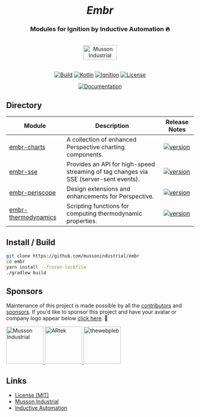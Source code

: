 <div align="center">
  <h1>
    <i>Embr</i>
</h1>
<h3>Modules for Ignition by Inductive Automation 🔥</h3>
  <br>
  <a href="https://mussonindustrial.com">
        <img src="https://cdn.mussonindustrial.com/files/public/images/emblem.svg" alt="Musson Industrial Logo" width="90" height="40">
  </a>
  <br><br>
<p>
  
[![Build](https://github.com/mussonindustrial/embr/actions/workflows/build.yml/badge.svg)]()
[![Kotlin](https://img.shields.io/badge/kotlin-2.0.0-blue.svg?logo=kotlin)](http://kotlinlang.org)
[![Ignition](https://img.shields.io/badge/Ignition-8.1.33+-rebeccapurple.svg)](https://inductiveautomation.com/)
[![License](https://img.shields.io/badge/License-MIT-yellow.svg)](https://github.com/mussonindustrial/embr/blob/main/LICENSE)

[![Documentation](https://img.shields.io/badge/Documentation-docs.mussonindustrial.com-white.svg?logo=docusaurus&style=for-the-badge)](https://docs.mussonindustrial.com/)

</p>
</div>

## Directory

<div align="center">
  
| Module                                          | Description                                                                           | Release Notes                                                                                                                                                                       |
|-------------------------------------------------|---------------------------------------------------------------------------------------|-------------------------------------------------------------------------------------------------------------------------------------------------------------------------------------|
| [embr-charts](modules/charts/README.md)         | A collection of enhanced Perspective charting components.                             | [![version](https://img.shields.io/github/package-json/v/mussonindustrial/embr?filename=modules%2Fcharts%2Fpackage.json&style=for-the-badge)](modules/charts/CHANGELOG.md)          |
| [embr-sse](modules/sse/README.md)               | Provides an API for high-speed streaming of tag changes via SSE (server-sent events). | [![version](https://img.shields.io/github/package-json/v/mussonindustrial/embr?filename=modules%2Fsse%2Fpackage.json&style=for-the-badge)](modules/sse/CHANGELOG.md)                |
| [embr-periscope](modules/periscope/README.md)   | Design extensions and enhancements for Perspective.                                   | [![version](https://img.shields.io/github/package-json/v/mussonindustrial/embr?filename=modules%2Fperiscope%2Fpackage.json&style=for-the-badge)](modules/event-stream/CHANGELOG.md) |
| [embr-thermodynamics](modules/thermo/README.md) | Scripting functions for computing thermodynamic properties.                           | [![version](https://img.shields.io/github/package-json/v/mussonindustrial/embr?filename=modules%2Fthermo%2Fpackage.json&style=for-the-badge)](modules/thermo/CHANGELOG.md)          |

</div>

## Install / Build

```sh
git clone https://github.com/mussonindustrial/embr
cd embr
yarn install --frozen-lockfile
./gradlew build
```

## Sponsors

Maintenance of this project is made possible by all the [contributors] and [sponsors].
If you'd like to sponsor this project and have your avatar or company logo appear below [click here](https://github.com/sponsors/mussonindustrial). 💖

<a href="https://mussonindustrial.com/">
<img src="https://avatars.githubusercontent.com/u/84413538?s=200&v=4" alt="Musson Industrial" width="100"/> 
</a>
<a href="https://artekis.io/">
<img src="https://avatars.githubusercontent.com/u/89804242?s=200&v=4" alt="ARtek" width="100"/> 
</a>
<a href="https://github.com/thewebpleb/">
<img src="https://avatars.githubusercontent.com/u/86393727?s=200&v=4" alt="thewebpleb" width="100"/> 
</a>

## Links

- [License (MIT)](LICENSE)
- [Musson Industrial](https://mussonindustrial.com/)
- [Inductive Automation](https://inductiveautomation.com/)

[embr]: https://github.com/mussonindustrial/embr
[contributors]: https://github.com/mussonindustrial/embr/graphs/contributors
[sponsors]: https://github.com/sponsors/mussonindustrial
[chartjs]: https://www.chartjs.org/
